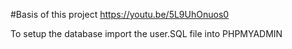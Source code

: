 #Basis of this project
https://youtu.be/5L9UhOnuos0

To setup the database import the user.SQL file into PHPMYADMIN